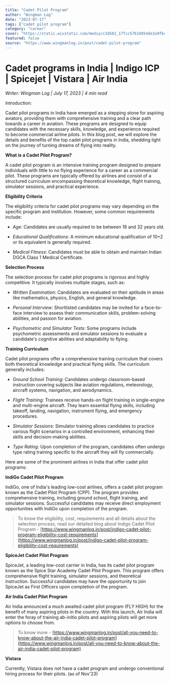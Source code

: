 ```yaml
---
title: "Cadet Pilot Program"
author: "Wingman Log"
date: "2023-07-17"
tags: ["cadet pilot program"]
category: "career"
cover: "https://static.wixstatic.com/media/c3d501_17fcc57616054de3a9fbc834eb9b4f4c~mv2.jpg"
featured: false
source: "https://www.wingmanlog.in/post/cadet-pilot-program"
---
```


# Cadet programs in India | Indigo ICP | Spicejet | Vistara | Air India

*Writer: Wingman Log | July 17, 2023 | 4 min read*

Introduction:

Cadet pilot programs in India have emerged as a stepping stone for aspiring aviators, providing them with comprehensive training and a clear path towards a career in aviation. These programs are designed to equip candidates with the necessary skills, knowledge, and experience required to become commercial airline pilots. In this blog post, we will explore the details and benefits of the top cadet pilot programs in India, shedding light on the journey of turning dreams of flying into reality.

  

**What is a Cadet Pilot Program?**

  

A cadet pilot program is an intensive training program designed to prepare individuals with little to no flying experience for a career as a commercial pilot. These programs are typically offered by airlines and consist of a structured curriculum encompassing theoretical knowledge, flight training, simulator sessions, and practical experience.

  

**Eligibility Criteria**

  

The eligibility criteria for cadet pilot programs may vary depending on the specific program and institution. However, some common requirements include:

  

*   *Age*: Candidates are usually required to be between 18 and 32 years old.
    

  

*   *Educational Qualifications*: A minimum educational qualification of 10+2 or its equivalent is generally required.
    

  

*   *Medical Fitness*: Candidates must be able to obtain and maintain Indian DGCA Class 1 Medical Certificate.
    

  

**Selection Process**

  

The selection process for cadet pilot programs is rigorous and highly competitive. It typically involves multiple stages, such as:

  

*   *Written Examination*: Candidates are evaluated on their aptitude in areas like mathematics, physics, English, and general knowledge.
    

  

*   *Personal Interview*: Shortlisted candidates may be invited for a face-to-face interview to assess their communication skills, problem-solving abilities, and passion for aviation.
    

  

*   *Psychometric and Simulator Tests*: Some programs include psychometric assessments and simulator sessions to evaluate a candidate's cognitive abilities and adaptability to flying.
    

  

  

  

  

**Training Curriculum**

  

Cadet pilot programs offer a comprehensive training curriculum that covers both theoretical knowledge and practical flying skills. The curriculum generally includes:

  

*   *Ground School Training*: Candidates undergo classroom-based instruction covering subjects like aviation regulations, meteorology, aircraft systems, navigation, and aerodynamics.
    

  

*   *Flight Training*: Trainees receive hands-on flight training in single-engine and multi-engine aircraft. They learn essential flying skills, including takeoff, landing, navigation, instrument flying, and emergency procedures.
    

  

*   *Simulator Sessions*: Simulator training allows candidates to practice various flight scenarios in a controlled environment, enhancing their skills and decision-making abilities.
    

  

*   *Type Rating*: Upon completion of the program, candidates often undergo type rating training specific to the aircraft they will fly commercially.
    

  

Here are some of the prominent airlines in India that offer cadet pilot programs:

  

**IndiGo Cadet Pilot Program**

  

IndiGo, one of India's leading low-cost airlines, offers a cadet pilot program known as the Cadet Pilot Program (CPP). The program provides comprehensive training, including ground school, flight training, and simulator sessions. Successful candidates may receive direct employment opportunities with IndiGo upon completion of the program.  

  

> To know the eligibility, cost, requirements and all details about the selection process, read our detailed blog about Indigo Cadet Pilot Program - [https://www.wingmanlog.in/post/indigo-cadet-pilot-program-eligibility-cost-requirements](https://www.wingmanlog.in/post/indigo-cadet-pilot-program-eligibility-cost-requirements)

  

**SpiceJet Cadet Pilot Program**

  

SpiceJet, a leading low-cost carrier in India, has its cadet pilot program known as the Spice Star Academy Cadet Pilot Program. This program offers comprehensive flight training, simulator sessions, and theoretical instruction. Successful candidates may have the opportunity to join SpiceJet as First Officers upon completion of the program.

  

**Air India Cadet Pilot Program**

Air India announced a much awaited cadet pilot program (FLY HIGH) for the benefit of many aspiring pilots in the country. With this launch, Air India will enter the foray of training ab-initio pilots and aspiring pilots will get more options to choose from.   

> To know more - [https://www.wingmanlog.in/post/all-you-need-to-know-about-the-air-india-cadet-pilot-program](https://www.wingmanlog.in/post/all-you-need-to-know-about-the-air-india-cadet-pilot-program)

  

**Vistara**

Currently, Vistara does not have a cadet program and undergo conventional hiring process for their pilots. (as of Nov'23)